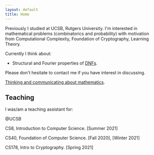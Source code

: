 ```yaml
---
layout: default
title: Home
---
```


Previously I studied at UCSB, Rutgers University. I'm interested in mathematical problems (combinatorics and probability) with motivation from Computational Complexity, Foundation of Cryptography, Learning Theory.

Currently I think about:

* Structural and Fourier properties of [DNFs](https://en.wikipedia.org/wiki/Disjunctive_normal_form).
 
Please don't hesitate to contact me if you have interest in discussing.

[Thinking and communicating about mathematics](https://sites.math.rutgers.edu/~saks/300S/Part1.pdf).

  

  
  
  
  
  

  
  

## Teaching

I was/am a teaching assistant for: 

@UCSB

CS8, Introduction to Computer Science. [Summer 2021]

CS40, Foundation of Computer Science. [Fall 2020], [Winter 2021]

CS178, Intro to Cryptography. [Spring 2021]




